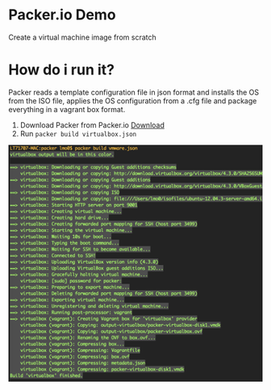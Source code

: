 Packer.io Demo
===========

Create a virtual machine image from scratch

How do i run it?
==============

Packer reads a template configuration file in json format and installs the OS from the ISO file, applies the OS configuration from a .cfg file and package everything in a vagrant box format.


1. Download Packer from Packer.io [Download](http://www.packer.io/downloads.html) 
2. Run ```packer build virtualbox.json```

![packer ouput](http://github.com/lmayorga1980/packer-demo/raw/master/packer-image.png)